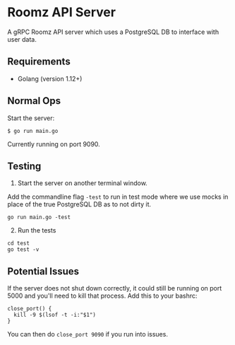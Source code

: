 # Roomz API Server
A gRPC Roomz API server which uses a PostgreSQL DB to interface with user data.

## Requirements
- Golang (version 1.12+)

## Normal Ops
Start the server:
```
$ go run main.go
```

Currently running on port 9090.

## Testing
1. Start the server on another terminal window.

Add the commandline flag `-test` to run in test mode where we use mocks in place of the true PostgreSQL DB as to not dirty it.
```
go run main.go -test
```

2. Run the tests
```
cd test
go test -v
```

## Potential Issues
If the server does not shut down correctly, it could still be running on port 5000 and you'll need to kill that process. Add this to your bashrc:
```
close_port() {
  kill -9 $(lsof -t -i:"$1")
}
```
You can then do `close_port 9090` if you run into issues.